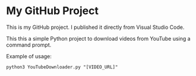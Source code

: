 # My GitHub Project

This is my GitHub project. I published it directly from Visual Studio Code.

This this a simple Python project to download videos from YouTube using a 
command prompt. 

Example of usage:

    python3 YouTubeDownloader.py "[VIDEO_URL]"
